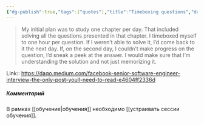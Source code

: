 ```yaml
---
{"dg-publish":true,"tags":["quotes"],"title":"Timeboxing questions","date":"2021-10-10T13:40:00+03:00","modified_at":"2022-06-04T10:08:29+03:00","permalink":"/quotes/202110101340/","dgHomeLink":false,"dgPassFrontmatter":true}
---
```



> My initial plan was to study one chapter per day. That included solving all the questions presented in that chapter. I timeboxed myself to one hour per question. If I weren’t able to solve it, I’d come back to it the next day. If, on the second day, I couldn’t make progress on the question, I’d sneak a peek at the answer. I would make sure that I’m understanding the solution and not just memorizing it.

Link:: https://daqo.medium.com/facebook-senior-software-engineer-interview-the-only-post-youll-need-to-read-e4604ff2336d


##### Комментарий

В рамках [[обучение|обучения]] необходимо [[устраивать сессии обучения]].

